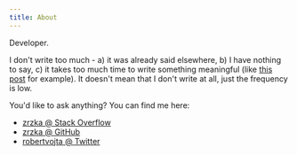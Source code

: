 ```yaml
---
title: About
---
```


Developer.

I don't write too much - a) it was already said elsewhere,
b) I have nothing to say, c) it takes too much time
to write something meaningful (like
[this post](/2016/10/31/aws-journey-api-gateway-lambda-vpc-performance/)
for example). It doesn't mean that I don't write at all, just the
frequency is low.

You'd like to ask anything? You can find me here:

* [zrzka @ Stack Overflow](https://stackoverflow.com/users/581190/zrzka)
* [zrzka @ GitHub](https://github.com/zrzka)
* [robertvojta @ Twitter](https://twitter.com/robertvojta)
